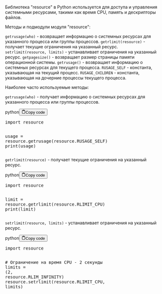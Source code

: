 <p>Библиотека "resource" в Python используется для доступа и управления системными ресурсами, такими как время CPU, память и дескрипторы файлов.</p>
<p>Методы и подмодули модуля "resource":</p>
<p><code>getrusage(who)</code> - возвращает информацию о системных ресурсах для указанного процесса или группы процессов.
<code>getrlimit(resource)</code> - получает текущие ограничения на указанный ресурс.
<code>setrlimit(resource, limits)</code> - устанавливает ограничения на указанный ресурс.
<code>getpagesize()</code> - возвращает размер страницы памяти операционной системы.
<code>getrusage()</code> - возвращает информацию о системных ресурсах для текущего процесса.
<code>RUSAGE_SELF</code> - константа, указывающая на текущий процесс.
<code>RUSAGE_CHILDREN</code> - константа, указывающая на дочерние процессы текущего процесса.</p>
<p>Наиболее часто используемые методы:</p>
<p><code>getrusage(who)</code> - получает информацию о системных ресурсах для указанного процесса или группы процессов.</p>
<div class="code-element"><div class="lang-line"><text>python</text><button class="copy-button" id="codeff662a707d265a24bf9e75097c69d673b" onclick="copyCode(codeff662a707d265a24bf9e75097c69d673, codeff662a707d265a24bf9e75097c69d673b)"><svg stroke="currentColor" fill="none" stroke-width="2" viewBox="0 0 24 24" stroke-linecap="round" stroke-linejoin="round" class="h-4 w-4" height="1em" width="1em" xmlns="http://www.w3.org/2000/svg"><path d="M16 4h2a2 2 0 0 1 2 2v14a2 2 0 0 1-2 2H6a2 2 0 0 1-2-2V6a2 2 0 0 1 2-2h2"></path><rect x="8" y="2" width="8" height="4" rx="1" ry="1"></rect></svg><text>Copy code</text></button></div><div class="code" id="codeff662a707d265a24bf9e75097c69d673"><div class="highlight"><pre><span></span><span class="kn">import</span> <span class="nn">resource</span>

<span class="n">usage</span> <span class="o">=</span> <span class="n">resource</span><span class="o">.</span><span class="n">getrusage</span><span class="p">(</span><span class="n">resource</span><span class="o">.</span><span class="n">RUSAGE_SELF</span><span class="p">)</span>
<span class="nb">print</span><span class="p">(</span><span class="n">usage</span><span class="p">)</span>
</pre></div></div></div>

<p><code>getrlimit(resource)</code> - получает текущие ограничения на указанный ресурс.</p>
<div class="code-element"><div class="lang-line"><text>python</text><button class="copy-button" id="code2a5d2eb654bce2f5071664514e2ca416b" onclick="copyCode(code2a5d2eb654bce2f5071664514e2ca416, code2a5d2eb654bce2f5071664514e2ca416b)"><svg stroke="currentColor" fill="none" stroke-width="2" viewBox="0 0 24 24" stroke-linecap="round" stroke-linejoin="round" class="h-4 w-4" height="1em" width="1em" xmlns="http://www.w3.org/2000/svg"><path d="M16 4h2a2 2 0 0 1 2 2v14a2 2 0 0 1-2 2H6a2 2 0 0 1-2-2V6a2 2 0 0 1 2-2h2"></path><rect x="8" y="2" width="8" height="4" rx="1" ry="1"></rect></svg><text>Copy code</text></button></div><div class="code" id="code2a5d2eb654bce2f5071664514e2ca416"><div class="highlight"><pre><span></span><span class="kn">import</span> <span class="nn">resource</span>

<span class="n">limit</span> <span class="o">=</span> <span class="n">resource</span><span class="o">.</span><span class="n">getrlimit</span><span class="p">(</span><span class="n">resource</span><span class="o">.</span><span class="n">RLIMIT_CPU</span><span class="p">)</span>
<span class="nb">print</span><span class="p">(</span><span class="n">limit</span><span class="p">)</span>
</pre></div></div></div>

<p><code>setrlimit(resource, limits)</code> - устанавливает ограничения на указанный ресурс.</p>
<div class="code-element"><div class="lang-line"><text>python</text><button class="copy-button" id="code5b563a470eba06856d527f2cefc7d1b7b" onclick="copyCode(code5b563a470eba06856d527f2cefc7d1b7, code5b563a470eba06856d527f2cefc7d1b7b)"><svg stroke="currentColor" fill="none" stroke-width="2" viewBox="0 0 24 24" stroke-linecap="round" stroke-linejoin="round" class="h-4 w-4" height="1em" width="1em" xmlns="http://www.w3.org/2000/svg"><path d="M16 4h2a2 2 0 0 1 2 2v14a2 2 0 0 1-2 2H6a2 2 0 0 1-2-2V6a2 2 0 0 1 2-2h2"></path><rect x="8" y="2" width="8" height="4" rx="1" ry="1"></rect></svg><text>Copy code</text></button></div><div class="code" id="code5b563a470eba06856d527f2cefc7d1b7"><div class="highlight"><pre><span></span><span class="kn">import</span> <span class="nn">resource</span>

<span class="c1"># Ограничение на время CPU - 2 секунды</span>
<span class="n">limits</span> <span class="o">=</span> <span class="p">(</span><span class="mi">2</span><span class="p">,</span> <span class="n">resource</span><span class="o">.</span><span class="n">RLIM_INFINITY</span><span class="p">)</span>
<span class="n">resource</span><span class="o">.</span><span class="n">setrlimit</span><span class="p">(</span><span class="n">resource</span><span class="o">.</span><span class="n">RLIMIT_CPU</span><span class="p">,</span> <span class="n">limits</span><span class="p">)</span>
</pre></div></div></div>
